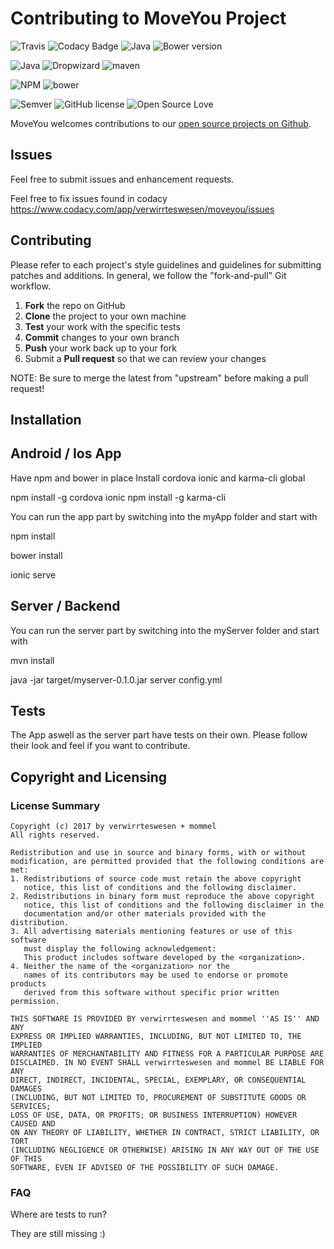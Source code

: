 Contributing to MoveYou Project
=========================================
![Travis](https://travis-ci.org/verwirrteswesen/moveyou.svg?branch=master)
![Codacy Badge](https://api.codacy.com/project/badge/Grade/eb6867d5738c4311af9d8cfc02693d41)
![Java](https://img.shields.io/badge/Java-8.0-red.svg)
![Bower version](https://badge.fury.io/bo/badges.svg)

![Java](https://img.shields.io/badge/Java-8.0-red.svg)
![Dropwizard](https://img.shields.io/badge/Dropwizard-1.2.0-orange.svg)
![maven](https://img.shields.io/badge/mvn-3.0.0-orange.svg)


![NPM](https://img.shields.io/badge/npm-5.4.2-green.svg)
![bower](https://img.shields.io/badge/bower-1.8.2-blue.svg)

![Semver](http://img.shields.io/SemVer/0.1.0.png)
![GitHub license](https://img.shields.io/badge/license-Original%20BSD-blue.svg)
![Open Source Love](https://badges.frapsoft.com/os/v1/open-source.svg?v=103)

MoveYou welcomes contributions to our [open source projects on Github](https://github.com/verwirrteswesen/moveyou).

Issues
------

Feel free to submit issues and enhancement requests.

Feel free to fix issues found in codacy https://www.codacy.com/app/verwirrteswesen/moveyou/issues


Contributing
------------

Please refer to each project's style guidelines and guidelines for submitting patches and additions. In general, we follow the "fork-and-pull" Git workflow.

 1. **Fork** the repo on GitHub
 2. **Clone** the project to your own machine
 3. **Test** your work with the specific tests
 4. **Commit** changes to your own branch
 5. **Push** your work back up to your fork
 6. Submit a **Pull request** so that we can review your changes

NOTE: Be sure to merge the latest from "upstream" before making a pull request!

Installation
-----------------------

## Android / Ios App
Have npm and bower in place
Install cordova ionic and karma-cli global 

npm install -g cordova ionic
npm install -g karma-cli

You can run the app part by switching into the myApp folder and start with

npm install

bower install

ionic serve


## Server / Backend
You can run the server part by switching into the myServer folder and start with 

mvn install

java -jar target/myserver-0.1.0.jar server config.yml


## Tests

The App aswell as the server part have tests on their own. Please follow their look and feel if you want to contribute. 

Copyright and Licensing
-----------------------

### License Summary
```
Copyright (c) 2017 by verwirrteswesen + mommel
All rights reserved.

Redistribution and use in source and binary forms, with or without
modification, are permitted provided that the following conditions are met:
1. Redistributions of source code must retain the above copyright
   notice, this list of conditions and the following disclaimer.
2. Redistributions in binary form must reproduce the above copyright
   notice, this list of conditions and the following disclaimer in the
   documentation and/or other materials provided with the distribution.
3. All advertising materials mentioning features or use of this software
   must display the following acknowledgement:
   This product includes software developed by the <organization>.
4. Neither the name of the <organization> nor the
   names of its contributors may be used to endorse or promote products
   derived from this software without specific prior written permission.

THIS SOFTWARE IS PROVIDED BY verwirrteswesen and mommel ''AS IS'' AND ANY
EXPRESS OR IMPLIED WARRANTIES, INCLUDING, BUT NOT LIMITED TO, THE IMPLIED
WARRANTIES OF MERCHANTABILITY AND FITNESS FOR A PARTICULAR PURPOSE ARE
DISCLAIMED. IN NO EVENT SHALL verwirrteswesen and mommel BE LIABLE FOR ANY
DIRECT, INDIRECT, INCIDENTAL, SPECIAL, EXEMPLARY, OR CONSEQUENTIAL DAMAGES
(INCLUDING, BUT NOT LIMITED TO, PROCUREMENT OF SUBSTITUTE GOODS OR SERVICES;
LOSS OF USE, DATA, OR PROFITS; OR BUSINESS INTERRUPTION) HOWEVER CAUSED AND
ON ANY THEORY OF LIABILITY, WHETHER IN CONTRACT, STRICT LIABILITY, OR TORT
(INCLUDING NEGLIGENCE OR OTHERWISE) ARISING IN ANY WAY OUT OF THE USE OF THIS
SOFTWARE, EVEN IF ADVISED OF THE POSSIBILITY OF SUCH DAMAGE.
```

### FAQ

Where are tests to run?

They are still missing :)
